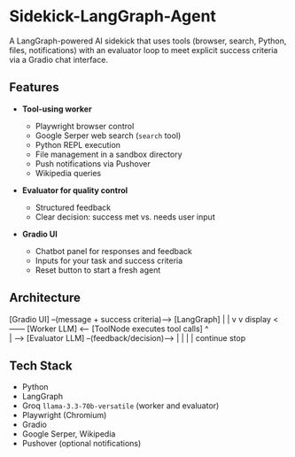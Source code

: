 # Sidekick-LangGraph-Agent

A LangGraph-powered AI sidekick that uses tools (browser, search, Python, files, notifications) with an evaluator loop to meet explicit success criteria via a Gradio chat interface.

## Features

- **Tool-using worker**
  - Playwright browser control
  - Google Serper web search (`search` tool)
  - Python REPL execution
  - File management in a sandbox directory
  - Push notifications via Pushover
  - Wikipedia queries

- **Evaluator for quality control**
  - Structured feedback
  - Clear decision: success met vs. needs user input

- **Gradio UI**
  - Chatbot panel for responses and feedback  
  - Inputs for your task and success criteria  
  - Reset button to start a fresh agent

## Architecture
[Gradio UI] –(message + success criteria)–> [LangGraph]
      |                                             |
      v                                             v
   display <—–– [Worker LLM] <—– [ToolNode executes tool calls]
      ^                         
      |                          –> [Evaluator LLM] –(feedback/decision)–>
      |                                                   |          |
      |                                               continue     stop

## Tech Stack

- Python
- LangGraph
- Groq `llama-3.3-70b-versatile` (worker and evaluator)
- Playwright (Chromium)
- Gradio
- Google Serper, Wikipedia
- Pushover (optional notifications)
